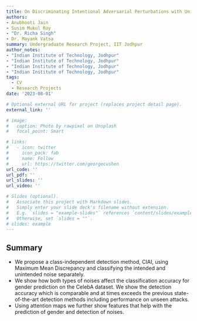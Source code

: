 ```yaml
---
title: On Discriminating Intentional Adversarial Perturbations with Unintentional Noises
authors: 
- Anubhooti Jain
- Susim Mukul Roy
- "Dr. Richa Singh"
- Dr. Mayank Vatsa
summary: Undergraduate Research Project, IIT Jodhpur
author_notes:
- "Indian Institute of Technology, Jodhpur"
- "Indian Institute of Technology, Jodhpur"
- "Indian Institute of Technology, Jodhpur"
- "Indian Institute of Technology, Jodhpur"
tags:
  - CV
  - Research Projects
date: '2023-08-01'

# Optional external URL for project (replaces project detail page).
external_link: ''

# image:
#   caption: Photo by rawpixel on Unsplash
#   focal_point: Smart

# links:
#   - icon: twitter
#     icon_pack: fab
#     name: Follow
#     url: https://twitter.com/georgecushen
url_code: ''
url_pdf: ''
url_slides: ''
url_video: ''

# Slides (optional).
#   Associate this project with Markdown slides.
#   Simply enter your slide deck's filename without extension.
#   E.g. `slides = "example-slides"` references `content/slides/example-slides.md`.
#   Otherwise, set `slides = ""`.
# slides: example
---
```


## Summary 
- We propose a class-independent detection method, CIAI, using Maximum Mean Discrepancy and classifying the intended and unintended noise separately.
- We show how both types of noises affect the classification accuracy for gender prediction on the CelebA dataset. We show the detection accuracy which is comparable and at times exceeds the previous state-of-the-art detection methods including performance on unseen attacks.
- Using attention maps we further show features that help with the prediction of gender and detection of noises.